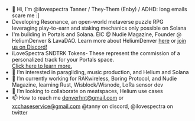 - 👋 Hi, I’m @ilovespectra Tanner / They-Them (Enby) / ADHD: long emails scare me :] 
- Developing Resonance, an open-world metaverse puzzle RPG leveraging play-to-earn and staking mechanics only possible on Solana
- I'm building in Portals and Solana. EIC @ Nudie Magazine, Founder @ HeliumDenver & LavaDAO. Learn more about HeliumDenver <a href="https://heliumdenver.com" target="_blank">here</a> or <a href="https://discord.gg/9PZpqtRPPb" target="_blank">join us on Discord!</a>
- iLoveSpectra SNDTRK Tokens- These represent the commission of a personalized track for your Portals space.<br>[Click here to learn more.](https://ilovespectra.vercel.app/)
- 👀 I’m interested in paragliding, music production, and Helium and Solana
- 🌱 I’m currently working for RAKwireless, Boring Protocol, and Nudie Magazine, learning Rust, Wisblock/Wisnode, LoRa sensor dev
- 💞️ I’m looking to collaborate on meatspaces, Helium use cases
- 📫 How to reach me denverhnt@gmail.com or xcchaseservice@gmail.com @tanny on discord, @ilovespectra on twitter

<!---
ilovespectra/ilovespectra is a ✨ special ✨ repository because its `README.md` (this file) appears on your GitHub profile.
You can click the Preview link to take a look at your changes.
--->

